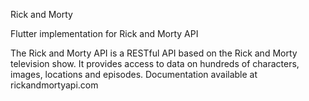 Rick and Morty

Flutter implementation for Rick and Morty API

The Rick and Morty API is a RESTful API based on the Rick and Morty television show. It provides access to data on hundreds of characters, images, locations and episodes. Documentation available at rickandmortyapi.com
